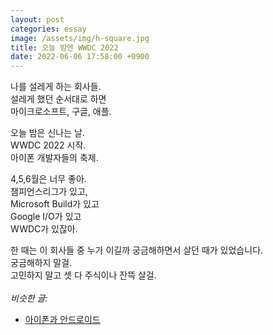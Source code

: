 ```yaml
---
layout: post
categories: essay
image: /assets/img/h-square.jpg
title: 오늘 밤엔 WWDC 2022
date: 2022-06-06 17:58:00 +0900
---
```


나를 설레게 하는 회사들.  
설레게 했던 순서대로 하면  
마이크로소프트, 구글, 애플.

오늘 밤은 신나는 날.  
WWDC 2022 시작.  
아이폰 개발자들의 축제.

4,5,6월은 너무 좋아.  
챔피언스리그가 있고,  
Microsoft Build가 있고  
Google I/O가 있고  
WWDC가 있잖아.

한 때는 이 회사들 중 누가 이길까 궁금해하면서 살던 때가 있었습니다.  
궁금해하지 말걸.  
고민하지 말고 셋 다 주식이나 잔뜩 살걸.
<br>
<br>
*비슷한 글:*
* [아이폰과 안드로이드](/essay/2022/02/12/ios-android.html)